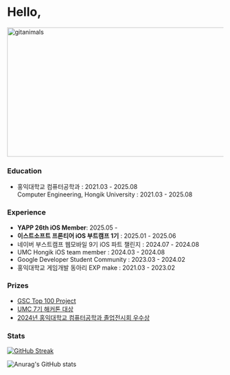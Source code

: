 # Hello, 

<a href="https://www.gitanimals.org/">
      <img
        src="https://render.gitanimals.org/guilds/719101818903614364/draw"
        width="600"
        height="300"
        alt="gitanimals"
      />
    </a>

### Education
- 홍익대학교 컴퓨터공학과 : 2021.03 - 2025.08 <br/>
  Computer Engineering, Hongik University : 2021.03 - 2025.08

### Experience
- **YAPP 26th iOS Member**: 2025.05 -
- **이스트소프트 프론티어 iOS 부트캠프 1기** : 2025.01 - 2025.06
- 네이버 부스트캠프 웹모바일 9기 iOS 파트 챌린지 : 2024.07 - 2024.08
- UMC Hongik iOS team member : 2024.03 - 2024.08
- Google Developer Student Community : 2023.03 - 2024.02
- 홍익대학교 게임개발 동아리 EXP make : 2021.03 - 2023.02

### Prizes
- [GSC Top 100 Project](https://github.com/2024-Google-Solution-Challenge-Team5/mobile-ios-native)
- [UMC 7기 해커톤 대상](https://github.com/TeamY-Hackathon-UMC7th/LastCoffee_iOS)
- [2024년 홍익대학교 컴퓨터공학과 졸업전시회 우수상](https://github.com/doyeonk429/2024Project)

### Stats
[![GitHub Streak](https://streak-stats.demolab.com?user=doyeonk429&theme=swift)](https://git.io/streak-stats)

![Anurag's GitHub stats](https://github-readme-stats-doyeonkims-projects.vercel.app/api?username=doyeonk429&count_private=true&show_icons=true&theme=cobalt)

